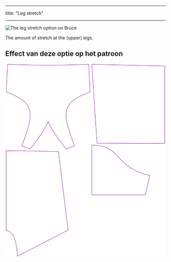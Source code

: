 - - -
title: "Leg stretch"
- - -

![The leg stretch option on Bruce](./legstretch.svg)

The amount of stretch at the (upper) legs.

## Effect van deze optie op het patroon

![This image shows the effect of this option by superimposing several variants that have a different value for this option](bruce_legstretch_sample.svg "Effect of this option on the pattern")
